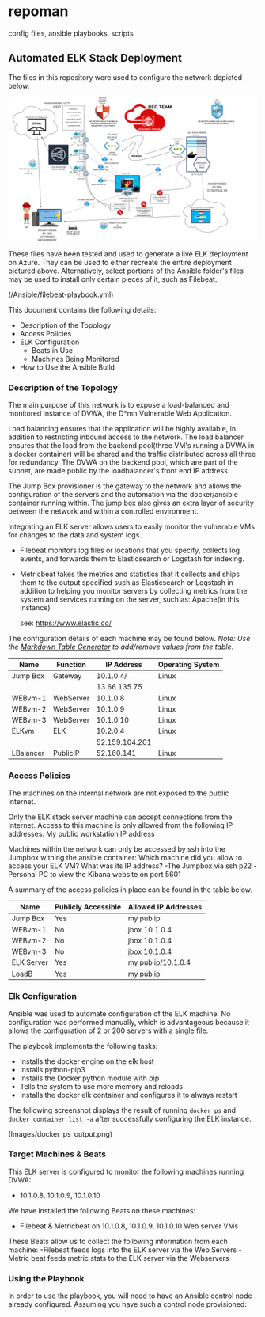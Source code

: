 

# repoman
config files, ansible playbooks, scripts

## Automated ELK Stack Deployment

The files in this repository were used to configure the network depicted below.

![alt text](https://raw.githubusercontent.com/weavermike012/repoman/main/Diagrams/azurenet.jpg)

These files have been tested and used to generate a live ELK deployment on Azure. They can be used to either recreate the entire deployment pictured above. Alternatively, select portions of the Ansible folder's files may be used to install only certain pieces of it, such as Filebeat.

  (/Ansible/filebeat-playbook.yml)

This document contains the following details:
- Description of the Topology
- Access Policies
- ELK Configuration
  - Beats in Use
  - Machines Being Monitored
- How to Use the Ansible Build


### Description of the Topology

The main purpose of this network is to expose a load-balanced and monitored instance of DVWA, the D*mn Vulnerable Web Application.

Load balancing ensures that the application will be highly available, in addition to restricting inbound access to the network.
   The load balancer ensures that the load from the backend pool(three VM's running a DVWA in a docker container) will be shared and the traffic distributed across all three for redundancy. The DVWA on the backend pool, which are part of the subnet, are made public by the loadbalancer's front end IP address. 

  The Jump Box provisioner is the gateway to the network and allows the configuration of the servers and the automation via the docker/ansible container running within. The jump box also gives an extra layer of security between the network and within a controlled environment.

Integrating an ELK server allows users to easily monitor the vulnerable VMs for changes to the data and system logs.
- Filebeat monitors log files or locations that you specify, collects log events, and forwards them to Elasticsearch or Logstash for indexing. 

- Metricbeat takes the metrics and statistics that it collects and ships them to the output specified such as Elasticsearch or Logstash in addition to helping you monitor servers by collecting metrics from the system and services running on the server, such as: Apache(in this instance)

   see: https://www.elastic.co/

The configuration details of each machine may be found below.
_Note: Use the [Markdown Table Generator](http://www.tablesgenerator.com/markdown_tables) to add/remove values from the table_.

| Name     | Function | IP Address | Operating System |
|----------|----------|------------|------------------|
| Jump Box | Gateway  | 10.1.0.4/  | Linux            |
|          |          | 13.66.135.75 
| WEBvm-1  | WebServer| 10.1.0.8   | Linux            |
| WEBvm-2  | WebServer| 10.1.0.9   | Linux            |
| WEBvm-3  | WebServer| 10.1.0.10  | Linux            |
| ELKvm    | ELK      | 10.2.0.4   | Linux            |
|          |          | 52.159.104.201
| LBalancer| PublicIP | 52.160.141 | Linux            |
### Access Policies

The machines on the internal network are not exposed to the public Internet. 

Only the ELK stack server machine can accept connections from the Internet. Access to this machine is only allowed from the following IP addresses: My public workstation IP address

Machines within the network can only be accessed by ssh into the Jumpbox withing the ansible container: Which machine did you allow to access your ELK VM? What was its IP address?
   -The Jumpbox via ssh p22
   -Personal PC to view the Kibana website on port 5601

A summary of the access policies in place can be found in the table below.

| Name     | Publicly Accessible | Allowed IP Addresses |
|----------|---------------------|----------------------|
| Jump Box | Yes                 | my pub ip            |
| WEBvm-1  | No                  | jbox 10.1.0.4        |
| WEBvm-2  | No                  | jbox 10.1.0.4        |
| WEBvm-3  | No                  | jbox 10.1.0.4        |
|ELK Server| Yes                 | my pub ip/10.1.0.4   |
| LoadB    | Yes                 | my pub ip            |

### Elk Configuration

Ansible was used to automate configuration of the ELK machine. No configuration was performed manually, which is advantageous because it allows the configuration of 2 or 200 servers with a single file.

The playbook implements the following tasks:
- Installs the docker engine on the elk host
- Installs python-pip3
- Installs the Docker python module with pip
- Tells the system to use more memory and reloads
- Installs the docker elk container and configures it to always restart 

The following screenshot displays the result of running `docker ps` and `docker container list -a` after successfully configuring the ELK instance.

(Images/docker_ps_output.png)

### Target Machines & Beats
This ELK server is configured to monitor the following machines running DVWA:
- 10.1.0.8, 10.1.0.9, 10.1.0.10

We have installed the following Beats on these machines:
- Filebeat & Metricbeat on 10.1.0.8, 10.1.0.9, 10.1.0.10 Web server VMs

These Beats allow us to collect the following information from each machine:
-Filebeat feeds logs into the ELK server via the Web Servers
-Metric beat feeds metric stats to the ELK server via the Webservers

### Using the Playbook
In order to use the playbook, you will need to have an Ansible control node already configured. Assuming you have such a control node provisioned: 


